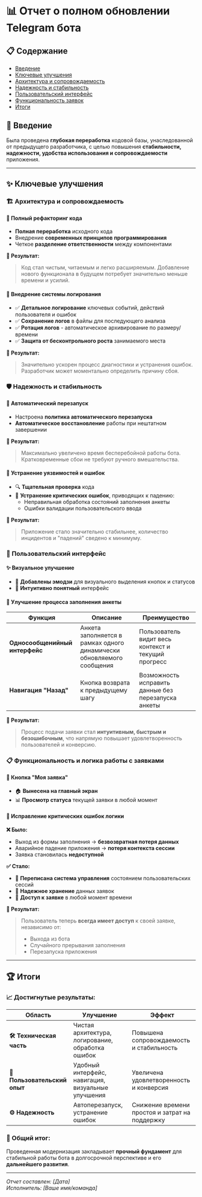 # 📊 Отчет о полном обновлении Telegram бота

## 📋 Содержание
- [Введение](#введение)
- [Ключевые улучшения](#ключевые-улучшения)
- [Архитектура и сопровождаемость](#архитектура-и-сопровождаемость)
- [Надежность и стабильность](#надежность-и-стабильность)
- [Пользовательский интерфейс](#пользовательский-интерфейс)
- [Функциональность заявок](#функциональность-заявок)
- [Итоги](#итоги)

## 🎯 Введение <a name="введение"></a>

Была проведена **глубокая переработка** кодовой базы, унаследованной от предыдущего разработчика, с целью повышения **стабильности, надежности, удобства использования и сопровождаемости** приложения.

---

## ✨ Ключевые улучшения <a name="ключевые-улучшения"></a>

### 🏗️ Архитектура и сопровождаемость <a name="архитектура-и-сопровождаемость"></a>

#### 🔄 Полный рефакторинг кода
- **Полная переработка** исходного кода
- Внедрение **современных принципов программирования**
- Четкое **разделение ответственности** между компонентами

**🎯 Результат:**
> Код стал чистым, читаемым и легко расширяемым. Добавление нового функционала в будущем потребует значительно меньше времени и усилий.

#### 📝 Внедрение системы логирования
- ✅ **Детальное логирование** ключевых событий, действий пользователя и ошибок
- ✅ **Сохранение логов** в файлы для последующего анализа
- ✅ **Ротация логов** - автоматическое архивирование по размеру/времени
- ✅ **Защита от бесконтрольного роста** занимаемого места

**🎯 Результат:**
> Значительно ускорен процесс диагностики и устранения ошибок. Разработчик может моментально определить причину сбоя.

### 🛡️ Надежность и стабильность <a name="надежность-и-стабильность"></a>

#### 🔄 Автоматический перезапуск
- Настроена **политика автоматического перезапуска**
- **Автоматическое восстановление** работы при нештатном завершении

**🎯 Результат:**
> Максимально увеличено время бесперебойной работы бота. Кратковременные сбои не требуют ручного вмешательства.

#### 🐛 Устранение уязвимостей и ошибок
- 🔍 **Тщательная проверка** кода
- 🚫 **Устранение критических ошибок**, приводящих к падению:
  - Неправильная обработка состояний заполнения анкеты
  - Ошибки валидации пользовательского ввода

**🎯 Результат:**
> Приложение стало значительно стабильнее, количество инцидентов и "падений" сведено к минимуму.

### 🎨 Пользовательский интерфейс <a name="пользовательский-интерфейс"></a>

#### ✨ Визуальное улучшение
- 🎯 **Добавлены эмодзи** для визуального выделения кнопок и статусов
- 🎨 **Интуитивно понятный** интерфейс

#### 📝 Улучшение процесса заполнения анкеты

| Функция | Описание | Преимущество |
|---------|----------|--------------|
| **Односообщенийный интерфейс** | Анкета заполняется в рамках одного динамически обновляемого сообщения | Пользователь видит весь контекст и текущий прогресс |
| **Навигация "Назад"** | Кнопка возврата к предыдущему шагу | Возможность исправить данные без перезапуска анкеты |

**🎯 Результат:**
> Процесс подачи заявки стал **интуитивным, быстрым и безошибочным**, что напрямую повышает удовлетворенность пользователей и конверсию.

### 📋 Функциональность и логика работы с заявками <a name="функциональность-заявок"></a>

#### 🔘 Кнопка "Моя заявка"
- 🏠 **Вынесена на главный экран**
- 📊 **Просмотр статуса** текущей заявки в любой момент

#### 🔧 Исправление критических ошибок логики

**❌ Было:**
- Выход из формы заполнения → **безвозвратная потеря данных**
- Аварийное падение приложения → **потеря контекста сессии**
- Заявка становилась **недоступной**

**✅ Стало:**
- 🔄 **Переписана система управления** состоянием пользовательских сессий
- 💾 **Надежное хранение** данных заявок
- 📱 **Доступ к заявке** в любой момент времени

**🎯 Результат:**
> Пользователь теперь **всегда имеет доступ** к своей заявке, независимо от:
> - Выхода из бота
> - Случайного прерывания заполнения  
> - Перезапуска приложения

---

## 🏆 Итоги <a name="итоги"></a>

### 📈 Достигнутые результаты:

| Область | Улучшение | Эффект |
|---------|-----------|--------|
| **🛠️ Техническая часть** | Чистая архитектура, логирование, обработка ошибок | Повышена сопровождаемость и стабильность |
| **🎨 Пользовательский опыт** | Удобный интерфейс, навигация, визуальные улучшения | Увеличена удовлетворенность и конверсия |
| **⚙️ Надежность** | Автоперезапуск, устранение ошибок | Снижение времени простоя и затрат на поддержку |

### 🚀 Общий итог:
Проведенная модернизация закладывает **прочный фундамент** для стабильной работы бота в долгосрочной перспективе и его **дальнейшего развития**.

---
*Отчет составлен: [Дата]*  
*Исполнитель: [Ваше имя/команда]*
